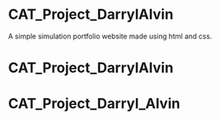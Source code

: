 # CAT_Project_DarrylAlvin
A simple simulation portfolio website made using html and css.
# CAT_Project_DarrylAlvin
# CAT_Project_Darryl_Alvin
